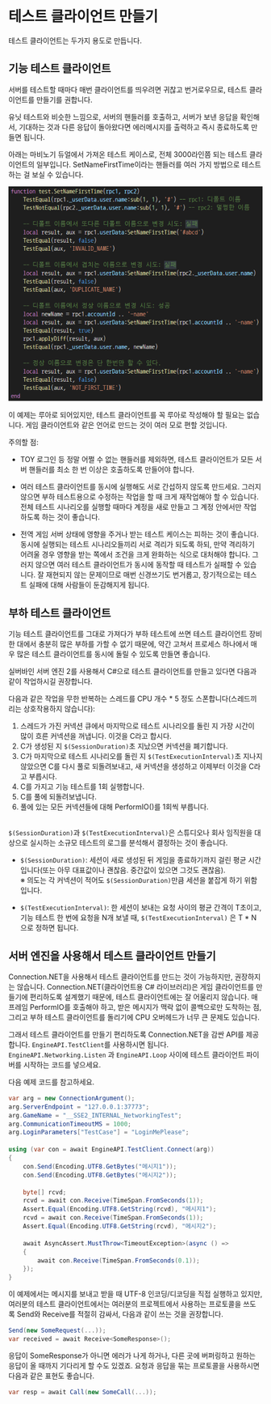 # 테스트 클라이언트 만들기

테스트 클라이언트는 두가지 용도로 만듭니다.
 
## 기능 테스트 클라이언트
서버를 테스트할 때마다 매번 클라이언트를 띄우려면 귀찮고 번거로우므로,
테스트 클라이언트를 만들기를 권합니다.
 
유닛 테스트와 비슷한 느낌으로, 서버의 핸들러를 호출하고, 서버가 보낸 응답을 확인해서, 기대하는 것과 다른 응답이 돌아왔다면 에러메시지를 출력하고 즉시 종료하도록 만들면 됩니다.

아래는 마비노기 듀얼에서 가져온 테스트 케이스로, 전체 3000라인쯤 되는 테스트 클라이언트의 일부입니다. SetNameFirstTime이라는 핸들러를 여러 가지 방법으로 테스트하는 걸 보실 수 있습니다.

![sample_test_case_from_mabinogi_duel.png](../img/sample_test_case_from_mabinogi_duel.png)

이 예제는 루아로 되어있지만, 테스트 클라이언트를 꼭 루아로 작성해야 할 필요는 없습니다. 게임 클라이언트와 같은 언어로 만드는 것이 여러 모로 편할 것입니다.

주의할 점:
- TOY 로그인 등 정말 어쩔 수 없는 핸들러를 제외하면, 테스트 클라이언트가 모든 서버 핸들러를 최소 한 번 이상은 호출하도록 만들어야 합니다.
 
- 여러 테스트 클라이언트를 동시에 실행해도 서로 간섭하지 않도록 만드세요. 그러지 않으면 부하 테스트용으로 수정하는 작업을 할 때 크게 재작업해야 할 수 있습니다. 전체 테스트 시나리오를 실행할 때마다 계정을 새로 만들고 그 계정 안에서만 작업하도록 하는 것이 좋습니다.

- 전역 게임 서버 상태에 영향을 주거나 받는 테스트 케이스는 피하는 것이 좋습니다. 동시에 실행되는 테스트 시나리오들끼리 서로 격리가 되도록 하되, 만약 격리하기 어려울 경우 영향을 받는 쪽에서 조건을 크게 완화하는 식으로 대처해야 합니다. 그러지 않으면 여러 테스트 클라이언트가 동시에 동작할 때 테스트가 실패할 수 있습니다. 잘 재현되지 않는 문제이므로 매번 신경쓰기도 번거롭고, 장기적으로는 테스트 실패에 대해 사람들이 둔감해지게 됩니다.
 
## 부하 테스트 클라이언트
기능 테스트 클라이언트를 그대로 가져다가 부하 테스트에 쓰면 테스트 클라이언트 장비 한 대에서 충분히 많은 부하를 가할 수 없기 때문에, 약간 고쳐서 프로세스 하나에서 매우 많은 테스트 클라이언트를 동시에 돌릴 수 있도록 만들면 좋습니다.
 
실버바인 서버 엔진 2를 사용해서 C#으로 테스트 클라이언트를 만들고 있다면 다음과 같이 작업하시길 권장합니다.
 
 
다음과 같은 작업을 무한 반복하는 스레드를 CPU 개수 * 5 정도 스폰합니다(스레드끼리는 상호작용하지 않습니다):
1. 스레드가 가진 커넥션 큐에서 마지막으로 테스트 시나리오를 돌린 지 가장 시간이 많이 흐른 커넥션을 꺼냅니다. 이것을 C라고 합시다.
2. C가 생성된 지 `$(SessionDuration)`초 지났으면 커넥션을 폐기합니다.
3. C가 마지막으로 테스트 시나리오를 돌린 지 `$(TestExecutionInterval)`초 지나지 않았으면 C를 다시 풀로 되돌려보내고, 새 커넥션을 생성하고 이제부터 이것을 C라고 부릅시다.
4. C를 가지고 기능 테스트를 1회 실행합니다.
5. C를 풀에 되돌려보냅니다.
6. 풀에 있는 모든 커넥션들에 대해 PerformIO()를 1회씩 부릅니다.
<br><br>
  
`$(SessionDuration)`과 `$(TestExecutionInterval)`은 스튜디오나 회사 임직원을 대상으로 실시하는 소규모 테스트의 로그를 분석해서 결정하는 것이 좋습니다.

- `$(SessionDuration)`: 세션이 새로 생성된 뒤 게임을 종료하기까지 걸린 평균 시간입니다(또는 아무 대표값이나 괜찮음. 중간값이 있으면 그것도 괜찮음).<br>
※ 의도는 각 커넥션이 적어도 `$(SessionDuration)`만큼 세션을 붙잡게 하기 위함입니다.
 
- `$(TestExecutionInterval)`: 한 세션이 보내는 요청 사이의 평균 간격이 T초이고, 기능 테스트 한 번에 요청을 N개 보낼 때, `$(TestExecutionInterval)` 은 T * N 으로 정하면 됩니다.

## 서버 엔진을 사용해서 테스트 클라이언트 만들기
Connection.NET을 사용해서 테스트 클라이언트를 만드는 것이 가능하지만, 권장하지는 않습니다.
Connection.NET(클라이언트용 C# 라이브러리)은 게임 클라이언트를 만들기에 편리하도록 설계했기 때문에,
테스트 클라이언트에는 잘 어울리지 않습니다.
매 프레임 PerformIO를 호출해야 하고, 받은 메시지가 맥락 없이 콜백으로만 도착하는 점,
그리고 부하 테스트 클라이언트를 돌리기에 CPU 오버헤드가 너무 큰 문제도 있습니다.

그래서 테스트 클라이언트를 만들기 편리하도록 Connection.NET을 감싼 API를 제공합니다.
`EngineAPI.TestClient`를 사용하시면 됩니다.
`EngineAPI.Networking.Listen` 과 `EngineAPI.Loop` 사이에 테스트 클라이언트 파이버를 시작하는 코드를 넣으세요.

다음 예제 코드를 참고하세요.
```csharp
var arg = new ConnectionArgument();
arg.ServerEndpoint = "127.0.0.1:37773";
arg.GameName = "__SSE2_INTERNAL_NetworkingTest";
arg.CommunicationTimeoutMS = 1000;
arg.LoginParameters["TestCase"] = "LoginMePlease";

using (var con = await EngineAPI.TestClient.Connect(arg))
{
    con.Send(Encoding.UTF8.GetBytes("메시지1"));
    con.Send(Encoding.UTF8.GetBytes("메시지2"));

    byte[] rcvd;
    rcvd = await con.Receive(TimeSpan.FromSeconds(1));
    Assert.Equal(Encoding.UTF8.GetString(rcvd), "메시지1");
    rcvd = await con.Receive(TimeSpan.FromSeconds(1));
    Assert.Equal(Encoding.UTF8.GetString(rcvd), "메시지2");

    await AsyncAssert.MustThrow<TimeoutException>(async () =>
    {
        await con.Receive(TimeSpan.FromSeconds(0.1));
    });
}
```

이 예제에서는 메시지를 보내고 받을 때 UTF-8 인코딩/디코딩을 직접 실행하고 있지만,
여러분의 테스트 클라이언트에서는 여러분의 프로젝트에서 사용하는 프로토콜을 쓰도록 Send와 Receive를 적절히 감싸서,
다음과 같이 쓰는 것을 권장합니다.

```csharp
Send(new SomeRequest(...));
var received = await Receive<SomeResponse>();
```

응답이 SomeResponse가 아니면 에러가 나게 하거나, 다른 곳에 버퍼링하고 원하는 응답이 올 때까지 기다리게 할 수도 있겠죠.
요청과 응답을 묶는 프로토콜을 사용하시면 다음과 같은 표현도 좋습니다.

```csharp
var resp = await Call(new SomeCall(...));
```
